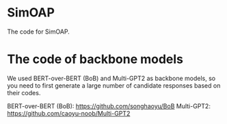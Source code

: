 # SimOAP
The code for SimOAP.

# The code of backbone models
We used BERT-over-BERT (BoB) and Multi-GPT2 as backbone models, so you need to first generate a large number of candidate responses based on their codes.

BERT-over-BERT (BoB): https://github.com/songhaoyu/BoB
Multi-GPT2: https://github.com/caoyu-noob/Multi-GPT2
